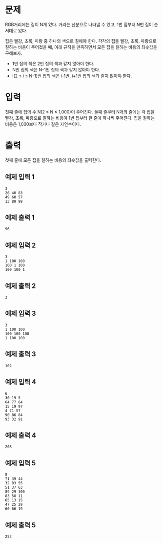 문제
=============
RGB거리에는 집이 N개 있다. 거리는 선분으로 나타낼 수 있고, 1번 집부터 N번 집이 순서대로 있다.

집은 빨강, 초록, 파랑 중 하나의 색으로 칠해야 한다. 각각의 집을 빨강, 초록, 파랑으로 칠하는 비용이 주어졌을 때, 아래 규칙을 만족하면서 모든 집을 칠하는 비용의 최솟값을 구해보자.

- 1번 집의 색은 2번 집의 색과 같지 않아야 한다.
- N번 집의 색은 N-1번 집의 색과 같지 않아야 한다.
- i(2 ≤ i ≤ N-1)번 집의 색은 i-1번, i+1번 집의 색과 같지 않아야 한다.

입력
===========
첫째 줄에 집의 수 N(2 ≤ N ≤ 1,000)이 주어진다. 둘째 줄부터 N개의 줄에는 각 집을 빨강, 초록, 파랑으로 칠하는 비용이 1번 집부터 한 줄에 하나씩 주어진다. 집을 칠하는 비용은 1,000보다 작거나 같은 자연수이다.

출력
============
첫째 줄에 모든 집을 칠하는 비용의 최솟값을 출력한다.

예제 입력 1 
----------
```
3
26 40 83
49 60 57
13 89 99
```
예제 출력 1 
----------
```
96
```
예제 입력 2 
--------
```
3
1 100 100
100 1 100
100 100 1
```
예제 출력 2 
-------
```
3
```
예제 입력 3 
---------
```
3
1 100 100
100 100 100
1 100 100
```
예제 출력 3 
---------
```
102
```
예제 입력 4 
-----------
```
6
30 19 5
64 77 64
15 19 97
4 71 57
90 86 84
93 32 91
```
예제 출력 4 
---------
```
208
```
예제 입력 5 
--------
```
8
71 39 44
32 83 55
51 37 63
89 29 100
83 58 11
65 13 15
47 25 29
60 66 19
```
예제 출력 5 
-----------
```
253
```
